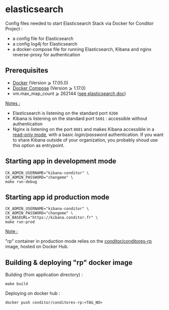 elasticsearch
=======
Config files needed to start Elasticsearch Stack via Docker for Conditor Project :
  * a config file for Elasticsearch
  * a config log4j for Elasticsearch
  * a docker-compose file for running Elasticsearch, Kibana and nginx reverse-proxy for authentication

## Prerequisites

- [Docker](https://docs.docker.com/engine/installation/) (Version ⩾ 17.05.0)
- [Docker Compose](https://docs.docker.com/compose/install/) (Version ⩾ 1.17.0)
- vm.max_map_count ⩾ 262144 ([see elasticsearch doc](https://www.elastic.co/guide/en/elasticsearch/reference/current/docker.html#docker-cli-run-prod-mode))

<u>Notes :</u>

* Elasticsearch is listening on the standard port `9200`
* Kibana is listening on the standard port `5601` : accessible without authentication
* Nginx is listening on the port `8081` and makes Kibana accessible in a <u>read-only mode</u>, with a basic *login/password* authentication. If you want to share Kibana outside of your organization, you probably shoud use this option as entrypoint.

## Starting app in development mode

```shell
CK_ADMIN_USERNAME="kibana-conditor" \
CK_ADMIN_PASSWORD="changeme" \
make run-debug
```

## Starting app id production mode

```shell
CK_ADMIN_USERNAME="kibana-conditor" \
CK_ADMIN_PASSWORD="changeme" \
CK_BASEURL="https://kibana.conditor.fr" \
make run-prod
```

<u>Note : </u>

"rp" container in production mode relies on the [conditor/conditores-rp](https://registry.hub.docker.com/u/conditor/conditores-rp/) image, hosted on Docker Hub.


## Building & deploying "rp" docker image

Building (from application directory) :

```shell
make build
```

Deploying on docker hub :

```shell
docker push conditor/conditores-rp:<TAG_NO>
```

